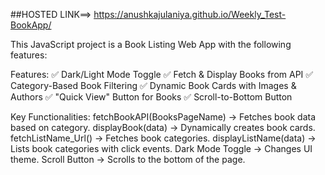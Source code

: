 ##HOSTED LINK==> https://anushkajulaniya.github.io/Weekly_Test-BookApp/

This JavaScript project is a Book Listing Web App with the following features:

Features:
✅ Dark/Light Mode Toggle
✅ Fetch & Display Books from API
✅ Category-Based Book Filtering
✅ Dynamic Book Cards with Images & Authors
✅ "Quick View" Button for Books
✅ Scroll-to-Bottom Button

Key Functionalities:
fetchBookAPI(BooksPageName) → Fetches book data based on category.
displayBook(data) → Dynamically creates book cards.
fetchListName_Url() → Fetches book categories.
displayListName(data) → Lists book categories with click events.
Dark Mode Toggle → Changes UI theme.
Scroll Button → Scrolls to the bottom of the page.
